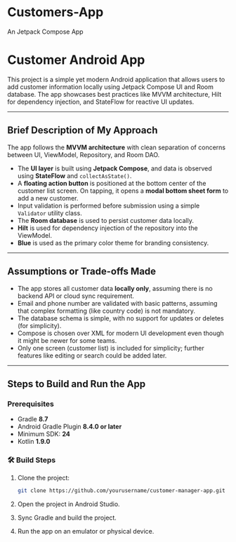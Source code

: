 # Customers-App
An Jetpack Compose App

# Customer Android App

This project is a simple yet modern Android application that allows users to add customer information locally using Jetpack Compose UI and Room database. The app showcases best practices like MVVM architecture, Hilt for dependency injection, and StateFlow for reactive UI updates.

---

## Brief Description of My Approach

The app follows the **MVVM architecture** with clean separation of concerns between UI, ViewModel, Repository, and Room DAO.

- The **UI layer** is built using **Jetpack Compose**, and data is observed using **StateFlow** and `collectAsState()`.
- A **floating action button** is positioned at the bottom center of the customer list screen. On tapping, it opens a **modal bottom sheet form** to add a new customer.
- Input validation is performed before submission using a simple `Validator` utility class.
- The **Room database** is used to persist customer data locally.
- **Hilt** is used for dependency injection of the repository into the ViewModel.
- **Blue** is used as the primary color theme for branding consistency.

---

## Assumptions or Trade-offs Made

- The app stores all customer data **locally only**, assuming there is no backend API or cloud sync requirement.
- Email and phone number are validated with basic patterns, assuming that complex formatting (like country code) is not mandatory.
- The database schema is simple, with no support for updates or deletes (for simplicity).
- Compose is chosen over XML for modern UI development even though it might be newer for some teams.
- Only one screen (customer list) is included for simplicity; further features like editing or search could be added later.

---

## Steps to Build and Run the App

### Prerequisites

- Gradle **8.7**
- Android Gradle Plugin **8.4.0 or later**
- Minimum SDK: **24**
- Kotlin **1.9.0**

### 🛠 Build Steps

1. Clone the project:
   ```bash
   git clone https://github.com/yourusername/customer-manager-app.git
2. Open the project in Android Studio.

3. Sync Gradle and build the project.

4. Run the app on an emulator or physical device.



